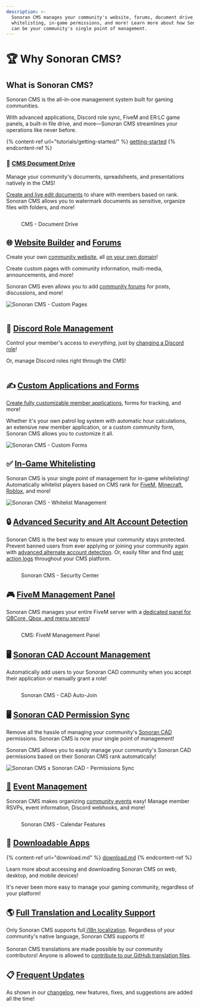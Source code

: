 ```yaml
---
description: >-
  Sonoran CMS manages your community's website, forums, document drive,
  whitelisting, in-game permissions, and more! Learn more about how Sonoran CMS
  can be your community's single point of management.
---
```


# 🏆 Why Sonoran CMS?

## What is Sonoran CMS?

Sonoran CMS is the all-in-one management system built for gaming communities.

With advanced applications, Discord role sync, FiveM and ER:LC game panels, a built-in file drive, and more—Sonoran CMS streamlines your operations like never before.

{% content-ref url="tutorials/getting-started/" %}
[getting-started](tutorials/getting-started/)
{% endcontent-ref %}

### 📂 [CMS Document Drive](tutorials/your-drive-and-documents.md)

Manage your community's documents, spreadsheets, and presentations natively in the CMS!

[Create and live edit documents](tutorials/your-drive-and-documents.md) to share with members based on rank. Sonoran CMS allows you to watermark documents as sensitive, organize files with folders, and more!

<figure><img src=".gitbook/assets/CMSDriveUpdate.png" alt=""><figcaption><p>CMS -  Document Drive</p></figcaption></figure>

## 🌐 [Website Builder](tutorials/community-website/website-builder.md) and [Forums](tutorials/community-website/forum-system.md)

Create your own [community website](tutorials/community-website/website-builder.md), all [on your own domain](tutorials/customization/custom-domain.md)!

Create custom pages with community information, multi-media, announcements, and more!

Sonoran CMS even allows you to add [community forums](tutorials/community-website/forum-system.md) for posts, discussions, and more!

![Sonoran CMS - Custom Pages](.gitbook/assets/web-updated.png)

<figure><img src=".gitbook/assets/cms.forums.png" alt=""><figcaption></figcaption></figure>

## 💬 [Discord Role Management](integration-capabilities/discord-bot-integration.md)

Control your member's access to _everything_, just by [changing a Discord role](integration-capabilities/discord-bot-integration.md)!

Or, manage Discord roles right through the CMS!

<figure><img src=".gitbook/assets/crossrolesync-v6.png" alt=""><figcaption></figcaption></figure>

## ✍️ [Custom Applications and Forms](tutorials/forms/creating-custom-forms.md)

[Create fully customizable member applications](tutorials/forms/creating-custom-forms.md), forms for tracking, and more!

Whether it's your own patrol log system with automatic hour calculations, an extensive new member application, or a custom community form, Sonoran CMS allows you to customize it all.

![Sonoran CMS - Custom Forms](.gitbook/assets/Dec23-Forms.png)

## ✅ [In-Game Whitelisting](integration-capabilities/in-game-integration-resources/core/core-submodules/whitelist.md)

Sonoran CMS is your single point of management for in-game whitelisting! Automatically whitelist players based on CMS rank for [FiveM](integration-capabilities/in-game-integration-resources/core/core-submodules/whitelist.md), [Minecraft](integration-capabilities/in-game-integration-resources/minecraft-integrations/available-resources/whitelist.md), [Roblox](integration-capabilities/in-game-integration-resources/roblox-integrations/available-resources/whitelist.md), and more!

![Sonoran CMS - Whitelist Management](.gitbook/assets/CMS_Whitelist.png)

## 🔒 [Advanced Security and Alt Account Detection](tutorials/administrative/security-center/)

Sonoran CMS is the best way to ensure your community stays protected. Prevent banned users from ever applying or joining your community again with [advanced alternate account detection](tutorials/administrative/security-center/#account-flags). Or, easily filter and find [user action logs](tutorials/administrative/security-center/#logging-center) throughout your CMS platform.

<figure><img src=".gitbook/assets/image (38).png" alt=""><figcaption><p>Sonoran CMS - Security Center</p></figcaption></figure>

## 🎮 [FiveM Management Panel](integration-capabilities/fivem-game-panel/)

Sonoran CMS manages your entire FiveM server with a [dedicated panel for QBCore, Qbox, and menu servers](integration-capabilities/fivem-game-panel/)!

<figure><img src=".gitbook/assets/fivem_management (1).png" alt=""><figcaption><p>CMS: FiveM Management Panel</p></figcaption></figure>

## 🖥️ [Sonoran CAD Account Management](integration-capabilities/sonoran-cad-sync.md)

Automatically add users to your Sonoran CAD community when you accept their application or manually grant a role!

<figure><img src=".gitbook/assets/BigSquare.png" alt=""><figcaption><p>Sonoran CMS - CAD Auto-Join</p></figcaption></figure>

## 🖥️ [Sonoran CAD Permission Sync](integration-capabilities/sonoran-cad-sync.md)

Remove all the hassle of managing your community's [Sonoran CAD](https://info.sonorancad.com/why-choose-sonoran-cad/about) permissions. Sonoran CMS is now your single point of management!

Sonoran CMS allows you to easily manage your community's Sonoran CAD permissions based on their Sonoran CMS rank automatically!

![Sonoran CMS x Sonoran CAD - Permissions Sync](.gitbook/assets/CMS-CAD-Sync.png)

## [📅](https://emojipedia.org/calendar/) [Event Management](tutorials/community-events.md)

Sonoran CMS makes organizing [community events](tutorials/community-events.md) easy! Manage member RSVPs, event information, Discord webhooks, and more!

<figure><img src=".gitbook/assets/community-events.png" alt=""><figcaption><p>Sonoran CMS - Calendar Features</p></figcaption></figure>

## 📱 [Downloadable Apps](download.md)

{% content-ref url="download.md" %}
[download.md](download.md)
{% endcontent-ref %}

Learn more about accessing and downloading Sonoran CMS on web, desktop, and mobile devices!

It's never been more easy to manage your gaming community, regardless of your platform!

## 🌎 [Full Translation and Locality Support](broken-reference)

Only Sonoran CMS supports full[ i18n localization](broken-reference). Regardless of your community's native language, Sonoran CMS supports it!\
\
Sonoran CMS translations are made possible by our community contributors! Anyone is allowed to [contribute to our GitHub translation files](https://github.com/Sonoran-Software/sonorancms_translations).

## 📋 [Frequent Updates](roadmap/roadmap-and-changelog/changelog.md)

As shown in our [changelog](roadmap/roadmap-and-changelog/changelog.md), new features, fixes, and suggestions are added all the time!

